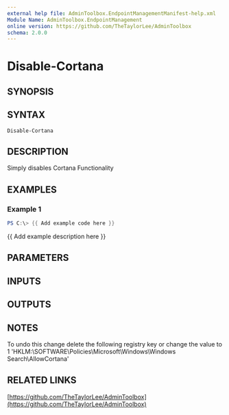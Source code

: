 ```yaml
---
external help file: AdminToolbox.EndpointManagementManifest-help.xml
Module Name: AdminToolbox.EndpointManagement
online version: https://github.com/TheTaylorLee/AdminToolbox
schema: 2.0.0
---
```


# Disable-Cortana

## SYNOPSIS

## SYNTAX

```
Disable-Cortana
```

## DESCRIPTION
Simply disables Cortana Functionality

## EXAMPLES

### Example 1
```powershell
PS C:\> {{ Add example code here }}
```

{{ Add example description here }}

## PARAMETERS

## INPUTS

## OUTPUTS

## NOTES
To undo this change delete the following registry key or change the value to 1
'HKLM:\SOFTWARE\Policies\Microsoft\Windows\Windows Search\AllowCortana'

## RELATED LINKS

[https://github.com/TheTaylorLee/AdminToolbox](https://github.com/TheTaylorLee/AdminToolbox)

